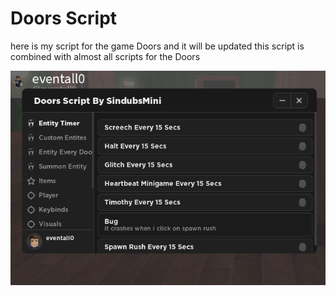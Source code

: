 # Doors Script
here is my script for the game Doors and it will be updated
this script is combined with almost all scripts for the Doors

![alt text](https://github.com/SindubsMini/doors-script/blob/main/preview.png)
